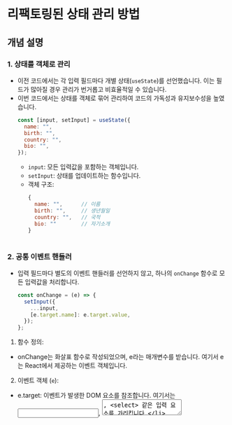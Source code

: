 # 리팩토링된 상태 관리 방법

## **개념 설명**

### 1. **상태를 객체로 관리**
- 이전 코드에서는 각 입력 필드마다 개별 상태(`useState`)를 선언했습니다. 이는 필드가 많아질 경우 관리가 번거롭고 비효율적일 수 있습니다.
- 이번 코드에서는 상태를 객체로 묶어 관리하여 코드의 가독성과 유지보수성을 높였습니다.
  ```javascript
  const [input, setInput] = useState({
    name: "",
    birth: "",
    country: "",
    bio: "",
  });
  ```
  - `input`: 모든 입력값을 포함하는 객체입니다.
  - `setInput`: 상태를 업데이트하는 함수입니다.
  - 객체 구조:
    ```javascript
    {
      name: "",      // 이름
      birth: "",     // 생년월일
      country: "",   // 국적
      bio: ""        // 자기소개
    }
    ```

# 

### 2. **공통 이벤트 핸들러**
- 입력 필드마다 별도의 이벤트 핸들러를 선언하지 않고, 하나의 `onChange` 함수로 모든 입력값을 처리합니다.
  ```javascript
  const onChange = (e) => {
    setInput({
      ...input,
      [e.target.name]: e.target.value,
    });
  };
  ```
  
1. 함수 정의:
  - onChange는 화살표 함수로 작성되었으며, e라는 매개변수를 받습니다. 여기서 e는 React에서 제공하는 이벤트 객체입니다.

2. 이벤트 객체 (`e`):
  - e.target: 이벤트가 발생한 DOM 요소를 참조합니다. 여기서는 <input>, <textarea>, <select> 같은 입력 요소를 가리킵니다.
  - e.target.name: 입력 요소의 name 속성에 설정된 값을 가져옵니다. 이 값은 어떤 필드가 변경되었는지 식별하는 데 사용됩니다.
  - e.target.value: 사용자가 입력한 값을 가져옵니다.

3. `setInput` 함수:
  - setInput은 상태를 업데이트하는 함수입니다. 상태는 useState 훅에서 정의된 객체 input에 저장됩니다.
  - setInput에 전달된 객체는 상태를 새 값으로 교체합니다.

4. 상태 병합 (`...input`):
  - 스프레드 연산자(...input)를 사용하여 기존의 input 상태 값을 그대로 복사합니다.
  - 그런 다음, [e.target.name]: e.target.value를 사용해 변경된 필드의 값만 업데이트합니다.
    - e.target.name은 속성 이름으로 동적으로 사용됩니다.
    - 예를 들어, name="name"인 <input>에서 onChange가 호출되면 상태 객체의 name 키가 업데이트됩니다.



 - `e.target.name`: 이벤트가 발생한 요소의 `name` 속성 (예: `name`, `birth`, `country`, `bio`).
  - 인수
    - `...input`: 기존 상태를 복사하여 덮어씁니다(상태 불변성 유지).
    - `[e.target.name]`: 객체의 특정 키를 동적으로 업데이트합니다.
    - `e.target.value`: 입력 필드의 현재 값.
      
# 

### 3. **제어형 컴포넌트**
- 입력 필드는 상태(`input`)의 값을 표시하고, 사용자가 입력할 때 상태를 업데이트합니다.
- **장점**:
  - 모든 입력값이 하나의 객체에 저장되므로 상태 관리가 단순해집니다.
  - 상태 기반으로 UI를 동기화할 수 있습니다.

---

## **코드 구조 및 설명**

### 1. **상태 정의**
```javascript
const [input, setInput] = useState({
  name: "",
  birth: "",
  country: "",
  bio: "",
});
```
- 초기 상태로 빈 문자열을 설정하여 입력 필드가 비어있는 상태에서 시작합니다.

<br /> 

### 2. **공통 이벤트 핸들러**
```javascript
const onChange = (e) => {
  setInput({
    ...input,
    [e.target.name]: e.target.value,
  });
};
```
- 입력 필드에서 `onChange` 이벤트가 발생하면 호출됩니다.
- 상태 객체를 복사하고, 변경된 필드의 값을 업데이트합니다.

<br />

### 3. **UI 렌더링**
#### 3.1 **이름 입력**
```javascript
<input
  name="name"
  value={input.name}
  onChange={onChange}
  placeholder="이름"
/>
```
- `name` 속성으로 상태 키(`name`)를 지정합니다.
- `value`로 상태 값을 표시하고, `onChange` 이벤트로 입력값을 업데이트합니다.

#### 3.2 **생년월일 입력**
```javascript
<input
  name="birth"
  value={input.birth}
  type="date"
  onChange={onChange}
/>
```
- 날짜 입력 필드로, 상태 키(`birth`)와 연결됩니다.

#### 3.3 **국적 선택**
```javascript
<select name="country" value={input.country} onChange={onChange}>
  <option value=""></option>
  <option value="kr">한국</option>
  <option value="us">미국</option>
  <option value="uk">영국</option>
</select>
```
- 드롭다운 메뉴에서 선택된 값은 상태 키(`country`)에 저장됩니다.

#### 3.4 **자기소개 입력**
```javascript
<textarea name="bio" value={input.bio} onChange={onChange} />
```
- 텍스트 입력 필드로, 상태 키(`bio`)와 연결됩니다.

---

## **장점**
1. **간결한 코드**:
   - 입력 필드마다 개별 상태와 이벤트 핸들러를 정의할 필요가 없습니다.
   - 상태를 하나의 객체로 묶어 관리하여 코드가 간결해집니다.

2. **유지보수성 증가**:
   - 필드가 추가되거나 변경될 경우, `input` 객체에 키를 추가하면 쉽게 확장할 수 있습니다.

3. **동적 처리**:
   - 상태 키를 동적으로 업데이트하므로 입력 필드 이름과 상태 관리 로직이 유연하게 연결됩니다.

---

## **실행 예시**
1. 초기 화면:
   - 모든 입력 필드는 비어 있습니다.

2. 사용자가 값을 입력:
   - 이름 입력 시 `input.name`이 업데이트됩니다.
   - 생년월일 선택 시 `input.birth`가 업데이트됩니다.
   - 국적 선택 시 `input.country`가 업데이트됩니다.
   - 자기소개 입력 시 `input.bio`가 업데이트됩니다.
